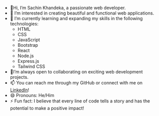 - 👋Hi, I’m Sachin Khandeka, a passionate web developer.
- 👀 I’m interested in creating beautiful and functional web applications.
- 🌱 I’m currently learning and expanding my skills in the following technologies:
  - HTML
  - CSS
  - JavaScript
  - Bootstrap
  - React
  - Node.js
  - Express.js
  - Tailwind CSS
- 💞️I’m always open to collaborating on exciting web development projects.
- 📫 You can reach me through my GitHub or connect with me on [LinkedIn](www.linkedin.com/in/sachin-khandeka)!
- 😄 Pronouns: He/Him
- ⚡ Fun fact: I believe that every line of code tells a story and has the potential to make a positive impact!

<!---
Sachinkhandeka/Sachinkhandeka is a ✨ special ✨ repository because its `README.md` (this file) appears on your GitHub profile.
You can click the Preview link to take a look at your changes.
--->
